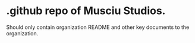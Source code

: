 # .github repo of Musciu Studios.
Should only contain organization README and other key documents to the organization.
